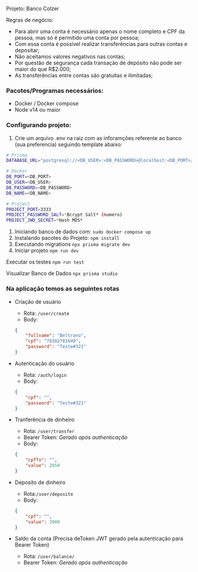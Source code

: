 Projeto: Banco Colzer

Regras de negócio:

- Para abrir uma conta é necessário apenas o nome completo e CPF da pessoa, mas só é permitido uma conta por pessoa;
- Com essa conta é possível realizar transferências para outras contas e depositar;
- Não aceitamos valores negativos nas contas;
- Por questão de segurança cada transação de depósito não pode ser maior do que R$2.000;
- As transferências entre contas são gratuitas e ilimitadas;

### Pacotes/Programas necessários:

- Docker / Docker compose
- Node v14 ou maior

### Configurando projeto:

1. Crie um arquivo .env na raiz com as inforamções referente ao banco (sua preferencia) seguindo template abaixo:

```bash
# Prisma
DATABASE_URL="postgresql://<DB_USER>:<DB_PASSWORD>@localhost:<DB_PORT>/<DB_NAME>?schema=public"

# Docker
DB_PORT=<DB_PORT>
DB_USER=<DB_USER>
DB_PASSWORD=<DB_PASSWORD>
DB_NAME=<DB_NAME>

# Project
PROJECT_PORT=3333
PROJECT_PASSWORD_SALT=*Bcrypt Salt* (numero) 
PROJECT_JWD_SECRET=*Hash MD5*
```

1. Iniciando banco de dados com:
 `sudo docker compose up`
2. Instalando pacotes do Projeto:
`npm install`
3. Executando migrations
`npx prisma migrate dev`
4. Iniciar projeto
`npm run dev`

Executar os testes
`npm run test`

Visualizar Banco de Dados
`npx prisma studio`

### Na aplicação temos as seguintes rotas

- Criação de usuário
    - Rota: `/user/create`
    - Body:
    
    ```json
    {
    	"fullname": "Beltrano",
    	"cpf": "78302781649",
    	"password": "Teste#321"
    }
    ```
    
- Autenticação do usuário
    - Rota: `/auth/login`
    - Body:
    
    ```json
    {
    	"cpf": "",
    	"password": "Teste#321"
    }
    ```
    
- Tranferência de dinheiro
    - Rota: `/user/transfer`
    - Bearer Token: *Gerado após authenticação*
    - Body:
    
    ```json
    {
        "cpfTo": "",
        "value": 2050
    }
    ```
    
- Deposito de dinheiro
    - Rota:`/user/deposite`
    - Body:
    
    ```json
    {
        "cpf": "",
        "value": 2000
    }
    ```
    
- Saldo da conta (Precisa deToken JWT gerado pela autenticação para Bearer Token)
    - Rota: `/user/balance/`
    - Bearer Token: *Gerado após authenticação*
